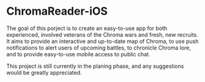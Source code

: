 ChromaReader-iOS
================

The goal of this porject is to create an easy-to-use app for both experienced, involved veterans of the Chroma wars and fresh, new recruits. It aims to provide an interactive and up-to-date map of Chroma, to use push notifications to alert users of upcoming battles, to chronicle Chroma lore, and to provide easy-to-use mobile access to public chat.

This project is still currently in the planing phase, and any suggestions would be greatly appreciated.

